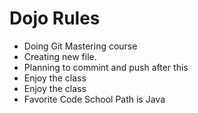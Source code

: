 Dojo Rules
==========
* Doing Git Mastering course
* Creating new file.
* Planning to commint and push after this 
* Enjoy the class
* Enjoy the class
* Favorite Code School Path is Java
